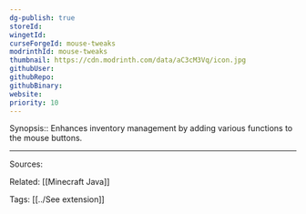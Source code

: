 ```yaml
---
dg-publish: true
storeId: 
wingetId: 
curseForgeId: mouse-tweaks
modrinthId: mouse-tweaks
thumbnail: https://cdn.modrinth.com/data/aC3cM3Vq/icon.jpg
githubUser: 
githubRepo: 
githubBinary: 
website: 
priority: 10
---
```


Synopsis:: Enhances inventory management by adding various functions to the mouse buttons.


---


Sources:

Related:
[[Minecraft Java]]

Tags:
[[../See extension]]